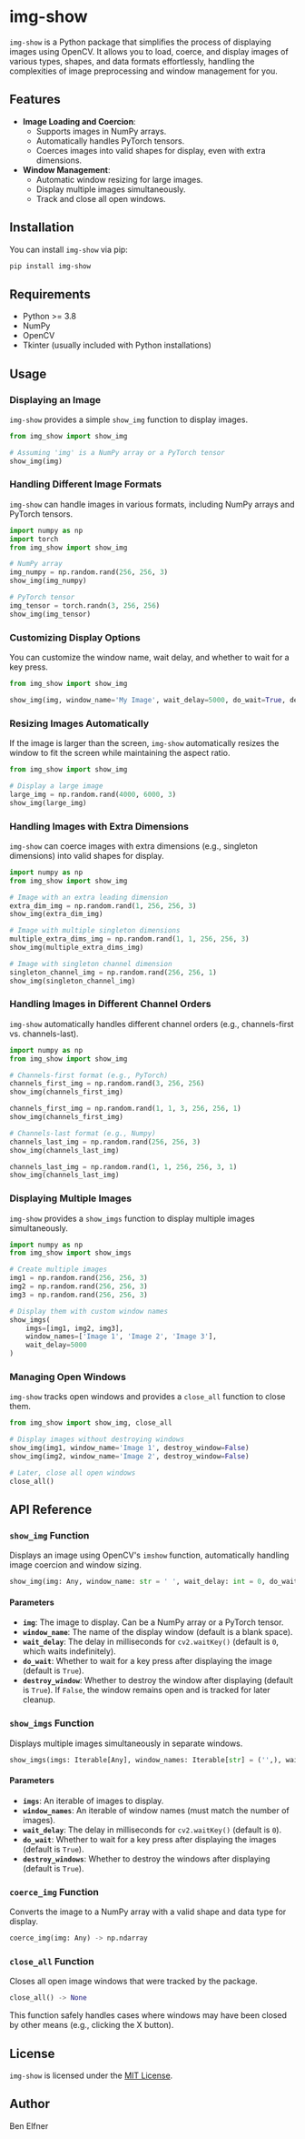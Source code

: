 # img-show

`img-show` is a Python package that simplifies the process of displaying images using OpenCV. It allows you to load, coerce, and display images of various types, shapes, and data formats effortlessly, handling the complexities of image preprocessing and window management for you.

## Features

- **Image Loading and Coercion**:
  - Supports images in NumPy arrays.
  - Automatically handles PyTorch tensors.
  - Coerces images into valid shapes for display, even with extra dimensions.
- **Window Management**:
  - Automatic window resizing for large images.
  - Display multiple images simultaneously.
  - Track and close all open windows.

## Installation

You can install `img-show` via pip:

```bash
pip install img-show
```

## Requirements

- Python >= 3.8
- NumPy
- OpenCV
- Tkinter (usually included with Python installations)

## Usage

### Displaying an Image

`img-show` provides a simple `show_img` function to display images.

```python
from img_show import show_img

# Assuming 'img' is a NumPy array or a PyTorch tensor
show_img(img)
```

### Handling Different Image Formats

`img-show` can handle images in various formats, including NumPy arrays and PyTorch tensors.

```python
import numpy as np
import torch
from img_show import show_img

# NumPy array
img_numpy = np.random.rand(256, 256, 3)
show_img(img_numpy)

# PyTorch tensor
img_tensor = torch.randn(3, 256, 256)
show_img(img_tensor)
```

### Customizing Display Options

You can customize the window name, wait delay, and whether to wait for a key press.

```python
from img_show import show_img

show_img(img, window_name='My Image', wait_delay=5000, do_wait=True, destroy_window=True)
```

### Resizing Images Automatically

If the image is larger than the screen, `img-show` automatically resizes the window to fit the screen while maintaining the aspect ratio.

```python
from img_show import show_img

# Display a large image
large_img = np.random.rand(4000, 6000, 3)
show_img(large_img)
```

### Handling Images with Extra Dimensions

`img-show` can coerce images with extra dimensions (e.g., singleton dimensions) into valid shapes for display.

```python
import numpy as np
from img_show import show_img

# Image with an extra leading dimension
extra_dim_img = np.random.rand(1, 256, 256, 3)
show_img(extra_dim_img)

# Image with multiple singleton dimensions
multiple_extra_dims_img = np.random.rand(1, 1, 256, 256, 3)
show_img(multiple_extra_dims_img)

# Image with singleton channel dimension
singleton_channel_img = np.random.rand(256, 256, 1)
show_img(singleton_channel_img)
```

### Handling Images in Different Channel Orders

`img-show` automatically handles different channel orders (e.g., channels-first vs. channels-last).

```python
import numpy as np
from img_show import show_img

# Channels-first format (e.g., PyTorch)
channels_first_img = np.random.rand(3, 256, 256)
show_img(channels_first_img)

channels_first_img = np.random.rand(1, 1, 3, 256, 256, 1)
show_img(channels_first_img)

# Channels-last format (e.g., Numpy)
channels_last_img = np.random.rand(256, 256, 3)
show_img(channels_last_img)

channels_last_img = np.random.rand(1, 1, 256, 256, 3, 1)
show_img(channels_last_img)
```

### Displaying Multiple Images

`img-show` provides a `show_imgs` function to display multiple images simultaneously.

```python
import numpy as np
from img_show import show_imgs

# Create multiple images
img1 = np.random.rand(256, 256, 3)
img2 = np.random.rand(256, 256, 3)
img3 = np.random.rand(256, 256, 3)

# Display them with custom window names
show_imgs(
    imgs=[img1, img2, img3],
    window_names=['Image 1', 'Image 2', 'Image 3'],
    wait_delay=5000
)
```

### Managing Open Windows

`img-show` tracks open windows and provides a `close_all` function to close them.

```python
from img_show import show_img, close_all

# Display images without destroying windows
show_img(img1, window_name='Image 1', destroy_window=False)
show_img(img2, window_name='Image 2', destroy_window=False)

# Later, close all open windows
close_all()
```

## API Reference

### `show_img` Function

Displays an image using OpenCV's `imshow` function, automatically handling image coercion and window sizing.

```python
show_img(img: Any, window_name: str = ' ', wait_delay: int = 0, do_wait: bool = True, destroy_window: bool = True)
```

#### Parameters

- **`img`**: The image to display. Can be a NumPy array or a PyTorch tensor.
- **`window_name`**: The name of the display window (default is a blank space).
- **`wait_delay`**: The delay in milliseconds for `cv2.waitKey()` (default is `0`, which waits indefinitely).
- **`do_wait`**: Whether to wait for a key press after displaying the image (default is `True`).
- **`destroy_window`**: Whether to destroy the window after displaying (default is `True`). If `False`, the window remains open and is tracked for later cleanup.

### `show_imgs` Function

Displays multiple images simultaneously in separate windows.

```python
show_imgs(imgs: Iterable[Any], window_names: Iterable[str] = ('',), wait_delay: int = 0, do_wait: bool = True, destroy_windows: bool = True)
```

#### Parameters

- **`imgs`**: An iterable of images to display.
- **`window_names`**: An iterable of window names (must match the number of images).
- **`wait_delay`**: The delay in milliseconds for `cv2.waitKey()` (default is `0`).
- **`do_wait`**: Whether to wait for a key press after displaying the images (default is `True`).
- **`destroy_windows`**: Whether to destroy the windows after displaying (default is `True`).

### `coerce_img` Function

Converts the image to a NumPy array with a valid shape and data type for display.

```python
coerce_img(img: Any) -> np.ndarray
```

### `close_all` Function

Closes all open image windows that were tracked by the package.

```python
close_all() -> None
```

This function safely handles cases where windows may have been closed by other means (e.g., clicking the X button).

## License

`img-show` is licensed under the [MIT License](LICENSE).

## Author

Ben Elfner
